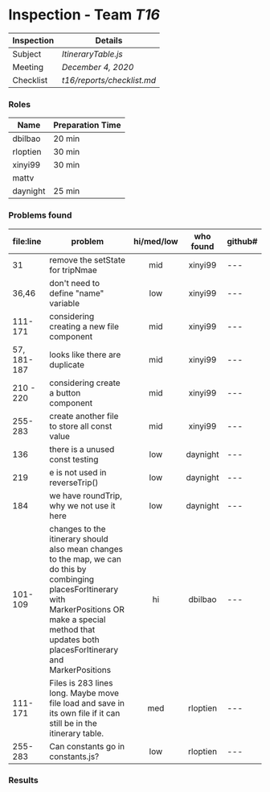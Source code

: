 # Inspection - Team *T16* 
 
| Inspection | Details |
| ----- | ----- |
| Subject | *ItineraryTable.js*|
| Meeting | *December 4, 2020* |
| Checklist | *t16/reports/checklist.md* |

### Roles

| Name | Preparation Time |
| ---- | ---- |
| dbilbao | 20 min |
| rloptien | 30 min |
| xinyi99 | 30 min |
| mattv | |
| daynight| 25 min |

### Problems found

| file:line | problem | hi/med/low | who found | github#  |
| --- | --- | :---: | :---: | --- |
| 31 | remove the setState for tripNmae| mid | xinyi99 | --- |
| 36,46| don't need to define "name" variable | low | xinyi99 | --- |
| 111-171 | considering creating a new file component | mid | xinyi99 | --- |
| 57, 181-187| looks like there are duplicate | mid | xinyi99 | --- |
| 210 - 220 |considering create a button component | mid | xinyi99 | --- |
| 255-283| create another file to store all const value | mid | xinyi99 | --- |
| 136 | there is a unused const testing | low | daynight | --- |
| 219 | e is not used in reverseTrip() | low | daynight | --- |
| 184 | we have roundTrip, why we not use it here | low | daynight | --- |
| 101-109 | changes to the itinerary should also mean changes to the map, we can do this by combinging placesForItinerary with MarkerPositions OR make a special method that updates both placesForItinerary and MarkerPositions | hi | dbilbao | --- |
| 111-171 | Files is 283 lines long. Maybe move file load and save in its own file if it can still be in the itinerary table. | med | rloptien | --- |
| 255-283 | Can constants go in constants.js? | low | rloptien | --- |

### Results
